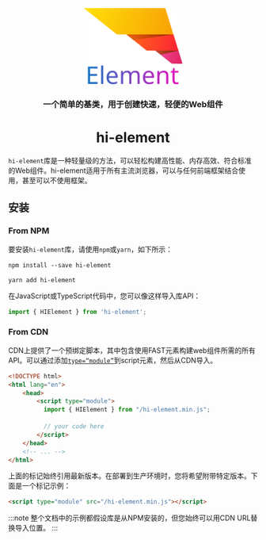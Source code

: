 <div align="center">
<img src="logo.svg" alt="hi-element" width="200" >

### 一个简单的基类，用于创建快速，轻便的Web组件
# hi-element

</div>


`hi-element`库是一种轻量级的方法，可以轻松构建高性能、内存高效、符合标准的Web组件。hi-element适用于所有主流浏览器，可以与任何前端框架结合使用，甚至可以不使用框架。

## 安装

### From NPM

要安装`hi-element`库，请使用`npm`或`yarn`，如下所示：

```shell
npm install --save hi-element
```

```shell
yarn add hi-element
```

在JavaScript或TypeScript代码中，您可以像这样导入库API：

```ts
import { HIElement } from 'hi-element';
```


### From CDN

CDN上提供了一个预绑定脚本，其中包含使用FAST元素构建web组件所需的所有API。可以通过添加[`type=“module”`](https://developer.mozilla.org/en-US/docs/Web/JavaScript/Guide/Modules)到script元素，然后从CDN导入。

```html
<!DOCTYPE html>
<html lang="en">
    <head>
        <script type="module">
          import { HIElement } from "/hi-element.min.js";

          // your code here
        </script>
    </head>
    <!-- ... -->
</html>
```

上面的标记始终引用最新版本。在部署到生产环境时，您将希望附带特定版本。下面是一个标记示例：

```html
<script type="module" src="/hi-element.min.js"></script>
```

:::note
整个文档中的示例都假设库是从NPM安装的，但您始终可以用CDN URL替换导入位置。
:::

